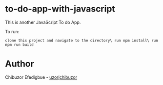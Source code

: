 # to-do-app-with-javascript

This is another JavaScript To do App.

To run:

`clone this project and navigate to the directory\
run npm install\
run npm run build
`

# Author

Chibuzor Efedigbue - [uzorjchibuzor](https://www.github.com/uzorjchibuzor)

